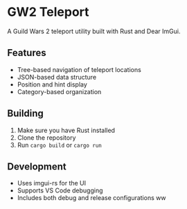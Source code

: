 # GW2 Teleport

A Guild Wars 2 teleport utility built with Rust and Dear ImGui.

## Features
- Tree-based navigation of teleport locations
- JSON-based data structure
- Position and hint display
- Category-based organization

## Building
1. Make sure you have Rust installed
2. Clone the repository
3. Run `cargo build` or `cargo run`

## Development
- Uses imgui-rs for the UI
- Supports VS Code debugging
- Includes both debug and release configurations ww